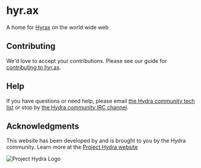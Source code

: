# hyr.ax

A home for [Hyrax](http://github.com/projecthydra-labs/hyrax) on the world wide web

## Contributing

We'd love to accept your contributions.  Please see our guide for [contributing to hyr.ax](CONTRIBUTING.md).

## Help

If you have questions or need help, please email [the Hydra community tech list](mailto:hydra-tech@googlegroups.com) or stop by [the Hydra community IRC channel](irc://irc.freenode.net/projecthydra).

## Acknowledgments

This website has been developed by and is brought to you by the Hydra community.  Learn more at the
[Project Hydra website](http://projecthydra.org)

![Project Hydra Logo](http://hyr.ax/assets/images/hydra_logo.png)
